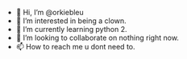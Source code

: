 - 👋 Hi, I’m @orkiebleu
- 👀 I’m interested in being a clown.
- 🌱 I’m currently learning python 2.
- 💞️ I’m looking to collaborate on nothing right now.
- 📫 How to reach me u dont need to.

<!---
orkiebleu/orkiebleu is a ✨ special ✨ repository because its `README.md` (this file) appears on your GitHub profile.
You can click the Preview link to take a look at your changes.
--->
